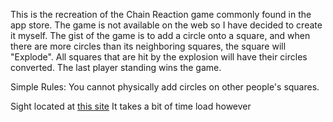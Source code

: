 This is the recreation of the Chain Reaction game commonly found in the app store. 
The game is not available on the web so I have decided to create it myself.
The gist of the game is to add a circle onto a square, and when there are more circles than
its neighboring squares, the square will "Explode".
All squares that are hit by the explosion will have their circles converted.
The last player standing wins the game.

Simple Rules:
You cannot physically add circles on other people's squares.

Sight located at [this site](https://chainreaction-9x6j.onrender.com/)
It takes a bit of time load however
